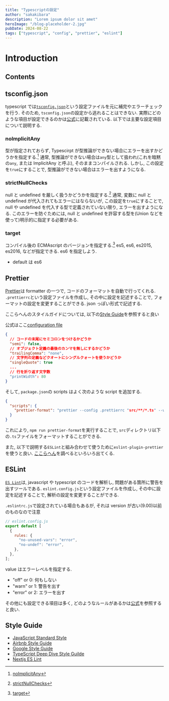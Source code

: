 ```yaml
---
title: "Typescriptの設定"
author: "sakakibara"
description: "Lorem ipsum dolor sit amet"
heroImage: "/blog-placeholder-2.jpg"
pubDate: 2024-08-22
tags: ["typescript", "config", "prettier", "eslint"]
---
```


# Introduction

## Contents

## tsconfig.json

typescript では[`tsconfig.json`](https://www.typescriptlang.org/docs/handbook/tsconfig-json.html#handbook-content)という設定ファイルを元に補完やエラーチェックを行う.
そのため, `tsconfig.json`の設定から逃れることはできない.
実際にどのような項目が設定できるのかは[公式](https://www.typescriptlang.org/tsconfig/)に記載されている.
以下では主要な設定項目について説明する.

### noImplicitAny

型が指定されておらず, Typescirpt が型推論ができない場合にエラーを出すかどうかを指定する.[^noimplicitany]
通常, 型推論ができない場合は`any`型として扱われ(これを暗黙の`any`, または ImplicitAny と呼ぶ), そのままコンパイルされる. しかし, この設定を`true`にすることで, 型推論ができない場合はエラーを出すようになる.

[^noimplicitany]: [noImplicitAny](https://www.typescriptlang.org/tsconfig/#noImplicitAny)

### strictNullChecks

null と undefined を厳しく扱うかどうかを指定する.[^strictnullchecks]
通常, 変数に null と undefined が代入されてもエラーにはならないが, この設定を`true`にすることで, null や undefined を代入する型で定義されていない限り, エラーを出すようになる.
このエラーを防ぐためには, null と undefined を許容する型を(Union などを使って)明示的に指定する必要がある.

[^strictnullchecks]: [strictNullChecks](https://www.typescriptlang.org/tsconfig/#strictNullChecks)

### target

コンパイル後の ECMAscript のバージョンを指定する.[^target]
es5, es6, es2015, es2016, などが指定できる.
es6 を指定しよう.

- default は es6

[^target]: [target](https://www.typescriptlang.org/tsconfig/#target)

## Prettier

[Prettier](https://prettier.io/)は formatter の一つで, コードのフォーマットを自動で行ってくれる.
`.prettierrc`という設定ファイルを作成し, その中に設定を記述することで, フォーマットの設定を変更することができる. json っぽい形式で記述する.

ここらへんのスタイルガイドについては, 以下の[Style Guide](#style-guide)を参照すると良い

公式はここ[configuration file](https://prettier.io/docs/en/configuration)

```json
{
  // コードの末尾にセミコロンをつけるかどうか
  "semi": false,
  // オブジェクト定義の最後のカンマを無しにするかどうか
  "trailingComma": "none",
  // 文字列の定義などクオートにシングルクォートを使うかどうか
  "singleQuote": true
  ...
  // 行を折り返す文字数
  "printWidth": 80
}
```

そして, `package.json`の scripts はよく次のような script を追加する.

```json
{
  "scripts": {
    "prettier-format": "prettier --config .prettierrc "src/**/*.ts" --write"
  }
}
```

これにより, `npm run prettier-format`を実行することで, `src`ディレクトリ以下の`.ts`ファイルをフォーマットすることができる.

また, 以下で説明する`ESLint`と組み合わせて使うために`eslint-plugin-prettier`を使うと良い.
[ここらへん](https://prettier.io/docs/en/install#eslint-and-other-linters)を調べるといろいろ出てくる.


## ESLint

[`ES Lint`](https://eslint.org/)は, javascript や typescript のコードを解析し, 問題がある箇所に警告を出すツールである.
`eslint.config.js`という設定ファイルを作成し, その中に設定を記述することで, 解析の設定を変更することができる.

`.eslintrc.js`で設定されている場合もあるが, それは version が古い(9.00)以前のものなので注意

```javascript
// eslint.config.js
export default [
  {
    rules: {
      "no-unused-vars": "error",
      "no-undef": "error",
    },
  },
];
```

value はエラーレベルを指定する.

- "off" or 0: 何もしない
- "warn" or 1: 警告を出す
- "error" or 2: エラーを出す

その他にも設定できる項目は多く,
どのようなルールがあるかは[公式](https://eslint.org/docs/latest/rules/)を参照すると良い.

## Style Guide

- [JavaScript Standard Style](https://standardjs.com/)
- [Airbnb Style Guide](https://github.com/airbnb/javascript)
- [Google Style Guide](https://google.github.io/styleguide/)
- [TypeScript Deep Dive Style Guilde](https://typescript-jp.gitbook.io/deep-dive/styleguide)
- [Nextjs ES Lint](https://nextjs.org/docs/pages/building-your-application/configuring/eslint#eslint-plugin)

<!-- ### React Style Guide -->
<!-- - [Airbnb React/JSX Style Guide](https://airbnb.io/javascript/react/) -->
<!-- - [Tao of React Style Guide](https://alexkondov.com/tao-of-react/) -->
